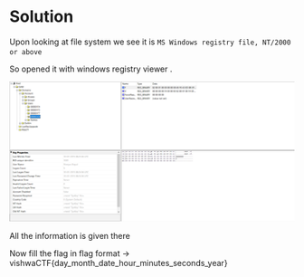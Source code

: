 # Solution

Upon looking at file system we see it is ```MS Windows registry file, NT/2000 or above```

So opened it with windows registry viewer .

<img src="../assets/Remember.png">

All the information is given there

Now fill the flag in flag format -> vishwaCTF{day_month_date_hour_minutes_seconds_year}